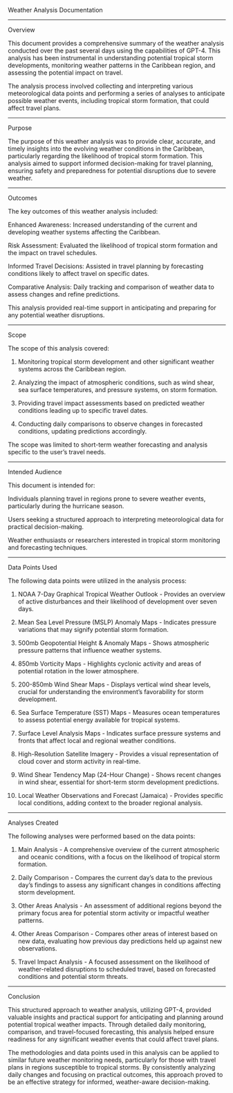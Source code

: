 Weather Analysis Documentation


---

Overview

This document provides a comprehensive summary of the weather analysis conducted over the past several days using the capabilities of GPT-4. This analysis has been instrumental in understanding potential tropical storm developments, monitoring weather patterns in the Caribbean region, and assessing the potential impact on travel.

The analysis process involved collecting and interpreting various meteorological data points and performing a series of analyses to anticipate possible weather events, including tropical storm formation, that could affect travel plans.


---

Purpose

The purpose of this weather analysis was to provide clear, accurate, and timely insights into the evolving weather conditions in the Caribbean, particularly regarding the likelihood of tropical storm formation. This analysis aimed to support informed decision-making for travel planning, ensuring safety and preparedness for potential disruptions due to severe weather.


---

Outcomes

The key outcomes of this weather analysis included:

Enhanced Awareness: Increased understanding of the current and developing weather systems affecting the Caribbean.

Risk Assessment: Evaluated the likelihood of tropical storm formation and the impact on travel schedules.

Informed Travel Decisions: Assisted in travel planning by forecasting conditions likely to affect travel on specific dates.

Comparative Analysis: Daily tracking and comparison of weather data to assess changes and refine predictions.


This analysis provided real-time support in anticipating and preparing for any potential weather disruptions.


---

Scope

The scope of this analysis covered:

1. Monitoring tropical storm development and other significant weather systems across the Caribbean region.


2. Analyzing the impact of atmospheric conditions, such as wind shear, sea surface temperatures, and pressure systems, on storm formation.


3. Providing travel impact assessments based on predicted weather conditions leading up to specific travel dates.


4. Conducting daily comparisons to observe changes in forecasted conditions, updating predictions accordingly.



The scope was limited to short-term weather forecasting and analysis specific to the user’s travel needs.


---

Intended Audience

This document is intended for:

Individuals planning travel in regions prone to severe weather events, particularly during the hurricane season.

Users seeking a structured approach to interpreting meteorological data for practical decision-making.

Weather enthusiasts or researchers interested in tropical storm monitoring and forecasting techniques.



---

Data Points Used

The following data points were utilized in the analysis process:

1. NOAA 7-Day Graphical Tropical Weather Outlook - Provides an overview of active disturbances and their likelihood of development over seven days.


2. Mean Sea Level Pressure (MSLP) Anomaly Maps - Indicates pressure variations that may signify potential storm formation.


3. 500mb Geopotential Height & Anomaly Maps - Shows atmospheric pressure patterns that influence weather systems.


4. 850mb Vorticity Maps - Highlights cyclonic activity and areas of potential rotation in the lower atmosphere.


5. 200-850mb Wind Shear Maps - Displays vertical wind shear levels, crucial for understanding the environment’s favorability for storm development.


6. Sea Surface Temperature (SST) Maps - Measures ocean temperatures to assess potential energy available for tropical systems.


7. Surface Level Analysis Maps - Indicates surface pressure systems and fronts that affect local and regional weather conditions.


8. High-Resolution Satellite Imagery - Provides a visual representation of cloud cover and storm activity in real-time.


9. Wind Shear Tendency Map (24-Hour Change) - Shows recent changes in wind shear, essential for short-term storm development predictions.


10. Local Weather Observations and Forecast (Jamaica) - Provides specific local conditions, adding context to the broader regional analysis.




---

Analyses Created

The following analyses were performed based on the data points:

1. Main Analysis - A comprehensive overview of the current atmospheric and oceanic conditions, with a focus on the likelihood of tropical storm formation.


2. Daily Comparison - Compares the current day’s data to the previous day’s findings to assess any significant changes in conditions affecting storm development.


3. Other Areas Analysis - An assessment of additional regions beyond the primary focus area for potential storm activity or impactful weather patterns.


4. Other Areas Comparison - Compares other areas of interest based on new data, evaluating how previous day predictions held up against new observations.


5. Travel Impact Analysis - A focused assessment on the likelihood of weather-related disruptions to scheduled travel, based on forecasted conditions and potential storm threats.




---

Conclusion

This structured approach to weather analysis, utilizing GPT-4, provided valuable insights and practical support for anticipating and planning around potential tropical weather impacts. Through detailed daily monitoring, comparison, and travel-focused forecasting, this analysis helped ensure readiness for any significant weather events that could affect travel plans.

The methodologies and data points used in this analysis can be applied to similar future weather monitoring needs, particularly for those with travel plans in regions susceptible to tropical storms. By consistently analyzing daily changes and focusing on practical outcomes, this approach proved to be an effective strategy for informed, weather-aware decision-making.

